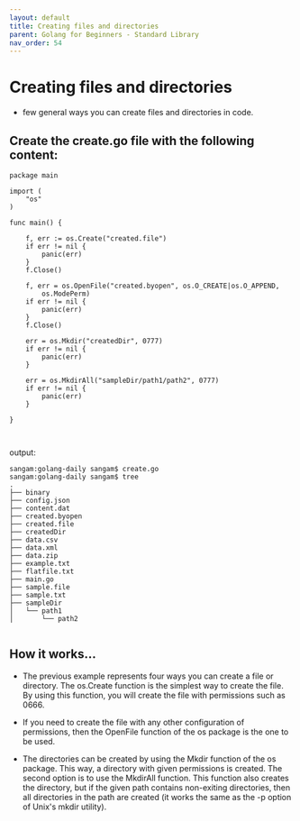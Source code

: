```yaml
---
layout: default
title: Creating files and directories
parent: Golang for Beginners - Standard Library
nav_order: 54
---
```


# Creating files and directories

- few general ways you can create files and directories in code.

## Create the create.go file with the following content:

```
package main

import (
	"os"
)

func main() {

	f, err := os.Create("created.file")
	if err != nil {
		panic(err)
	}
	f.Close()

	f, err = os.OpenFile("created.byopen", os.O_CREATE|os.O_APPEND,
		os.ModePerm)
	if err != nil {
		panic(err)
	}
	f.Close()

	err = os.Mkdir("createdDir", 0777)
	if err != nil {
		panic(err)
	}

	err = os.MkdirAll("sampleDir/path1/path2", 0777)
	if err != nil {
		panic(err)
	}

}



```

output: 

```
sangam:golang-daily sangam$ create.go
sangam:golang-daily sangam$ tree
.
├── binary
├── config.json
├── content.dat
├── created.byopen
├── created.file
├── createdDir
├── data.csv
├── data.xml
├── data.zip
├── example.txt
├── flatfile.txt
├── main.go
├── sample.file
├── sample.txt
├── sampleDir
│   └── path1
│       └── path2


```
## How it works...

- The previous example represents four ways you can create a file or directory. The os.Create function is the simplest way to create the file. By using this function, you will create the file with permissions such as 0666.

- If you need to create the file with any other configuration of permissions, then the OpenFile function of the os package is the one to be used.

- The directories can be created by using the Mkdir function of the os package. This way, a directory with given permissions is created. The second option is to use the MkdirAll function. This function also creates the directory, but if the given path contains non-exiting directories,
then all directories in the path are created (it works the same as the -p option of Unix's mkdir utility).
